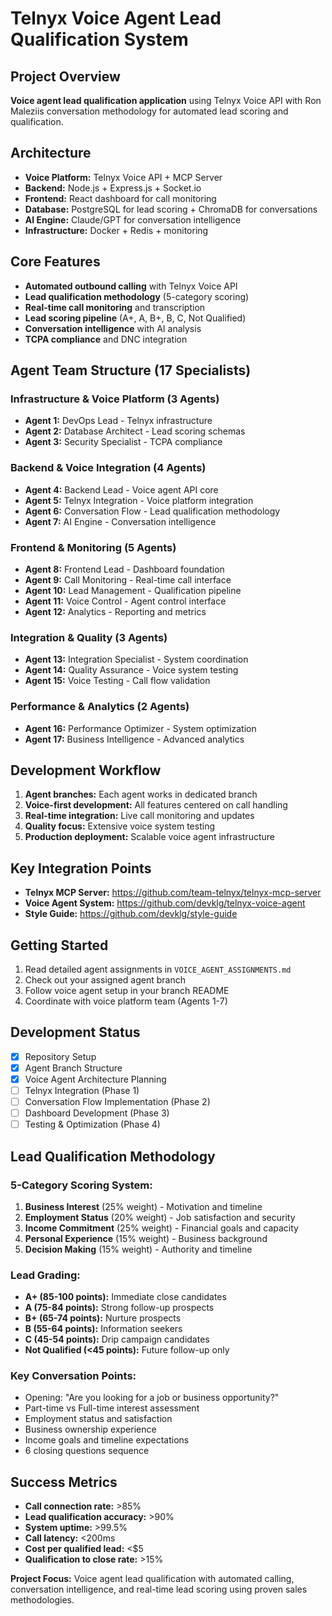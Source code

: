 # Telnyx Voice Agent Lead Qualification System

## Project Overview
**Voice agent lead qualification application** using Telnyx Voice API with Ron Maleziis conversation methodology for automated lead scoring and qualification.

## Architecture
- **Voice Platform:** Telnyx Voice API + MCP Server
- **Backend:** Node.js + Express.js + Socket.io
- **Frontend:** React dashboard for call monitoring
- **Database:** PostgreSQL for lead scoring + ChromaDB for conversations
- **AI Engine:** Claude/GPT for conversation intelligence
- **Infrastructure:** Docker + Redis + monitoring

## Core Features
- **Automated outbound calling** with Telnyx Voice API
- **Lead qualification methodology** (5-category scoring)
- **Real-time call monitoring** and transcription
- **Lead scoring pipeline** (A+, A, B+, B, C, Not Qualified)
- **Conversation intelligence** with AI analysis
- **TCPA compliance** and DNC integration

## Agent Team Structure (17 Specialists)

### Infrastructure & Voice Platform (3 Agents)
- **Agent 1:** DevOps Lead - Telnyx infrastructure
- **Agent 2:** Database Architect - Lead scoring schemas  
- **Agent 3:** Security Specialist - TCPA compliance

### Backend & Voice Integration (4 Agents)
- **Agent 4:** Backend Lead - Voice agent API core
- **Agent 5:** Telnyx Integration - Voice platform integration
- **Agent 6:** Conversation Flow - Lead qualification methodology
- **Agent 7:** AI Engine - Conversation intelligence

### Frontend & Monitoring (5 Agents)
- **Agent 8:** Frontend Lead - Dashboard foundation
- **Agent 9:** Call Monitoring - Real-time call interface
- **Agent 10:** Lead Management - Qualification pipeline
- **Agent 11:** Voice Control - Agent control interface
- **Agent 12:** Analytics - Reporting and metrics

### Integration & Quality (3 Agents)
- **Agent 13:** Integration Specialist - System coordination
- **Agent 14:** Quality Assurance - Voice system testing
- **Agent 15:** Voice Testing - Call flow validation

### Performance & Analytics (2 Agents)
- **Agent 16:** Performance Optimizer - System optimization
- **Agent 17:** Business Intelligence - Advanced analytics

## Development Workflow
1. **Agent branches:** Each agent works in dedicated branch
2. **Voice-first development:** All features centered on call handling
3. **Real-time integration:** Live call monitoring and updates
4. **Quality focus:** Extensive voice system testing
5. **Production deployment:** Scalable voice agent infrastructure

## Key Integration Points
- **Telnyx MCP Server:** https://github.com/team-telnyx/telnyx-mcp-server
- **Voice Agent System:** https://github.com/devklg/telnyx-voice-agent
- **Style Guide:** https://github.com/devklg/style-guide

## Getting Started
1. Read detailed agent assignments in `VOICE_AGENT_ASSIGNMENTS.md`
2. Check out your assigned agent branch
3. Follow voice agent setup in your branch README
4. Coordinate with voice platform team (Agents 1-7)

## Development Status
- [x] Repository Setup
- [x] Agent Branch Structure  
- [x] Voice Agent Architecture Planning
- [ ] Telnyx Integration (Phase 1)
- [ ] Conversation Flow Implementation (Phase 2)
- [ ] Dashboard Development (Phase 3)
- [ ] Testing & Optimization (Phase 4)

## Lead Qualification Methodology

### 5-Category Scoring System:
1. **Business Interest** (25% weight) - Motivation and timeline
2. **Employment Status** (20% weight) - Job satisfaction and security
3. **Income Commitment** (25% weight) - Financial goals and capacity
4. **Personal Experience** (15% weight) - Business background
5. **Decision Making** (15% weight) - Authority and timeline

### Lead Grading:
- **A+ (85-100 points):** Immediate close candidates
- **A (75-84 points):** Strong follow-up prospects  
- **B+ (65-74 points):** Nurture prospects
- **B (55-64 points):** Information seekers
- **C (45-54 points):** Drip campaign candidates
- **Not Qualified (<45 points):** Future follow-up only

### Key Conversation Points:
- Opening: "Are you looking for a job or business opportunity?"
- Part-time vs Full-time interest assessment
- Employment status and satisfaction
- Business ownership experience
- Income goals and timeline expectations
- 6 closing questions sequence

## Success Metrics
- **Call connection rate:** >85%
- **Lead qualification accuracy:** >90%
- **System uptime:** >99.5%
- **Call latency:** <200ms
- **Cost per qualified lead:** <$5
- **Qualification to close rate:** >15%

**Project Focus:** Voice agent lead qualification with automated calling, conversation intelligence, and real-time lead scoring using proven sales methodologies.

